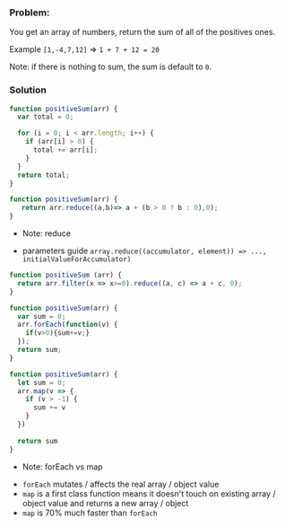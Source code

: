 ### Problem:
<p>You get an array of numbers, return the sum of all of the positives ones.</p>
<p>Example <code>[1,-4,7,12]</code> =&gt; <code>1 + 7 + 12 = 20</code></p>
<p>Note: if there is nothing to sum, the sum is default to <code>0</code>.</p>

### Solution
```javascript
function positiveSum(arr) {
  var total = 0;

  for (i = 0; i < arr.length; i++) {
    if (arr[i] > 0) {
      total += arr[i];
    }
  }
  return total;
}
```

```javascript
function positiveSum(arr) {
   return arr.reduce((a,b)=> a + (b > 0 ? b : 0),0);
}
```

* Note: reduce
- parameters guide `array.reduce((accumulator, element)) => ..., initialValueForAccumulator)`

```javascript
function positiveSum (arr) {
  return arr.filter(x => x>=0).reduce((a, c) => a + c, 0);
}
```

```javascript
function positiveSum(arr) {
  var sum = 0;
  arr.forEach(function(v) {
    if(v>0){sum+=v;}
  });
  return sum;
}
```

```javascript
function positiveSum(arr) {
  let sum = 0;
  arr.map(v => {
    if (v > -1) {
      sum += v
    }
  })
  
  return sum
}
```

* Note: forEach vs map
- `forEach` mutates / affects the real array / object value
- `map` is a first class function means it doesn't touch on existing array / object value and returns a new array / object
- `map` is 70% much faster than `forEach`
